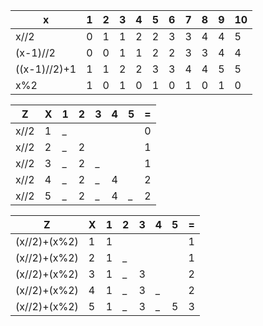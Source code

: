 
|x|1|2|3|4|5|6|7|8|9|10|
|--|--|--|--|--|--|--|--|--|--|--|
|x//2|0|1|1|2|2|3|3|4|4|5|
|(x-1)//2|0|0|1|1|2|2|3|3|4|4|
|((x-1)//2)+1|1|1|2|2|3|3|4|4|5|5|
|x%2|1|0|1|0|1|0|1|0|1|0|

|Z|X|1|2|3|4|5|=|
|--|--|--|--|--|--|--|--|
|x//2|1|_|||||0|
|x//2|2|_|2||||1|
|x//2|3|_|2|_|||1|
|x//2|4|_|2|_|4||2|
|x//2|5|_|2|_|4|_|2|

|Z|X|1|2|3|4|5|=|
|--|--|--|--|--|--|--|--|
|(x//2)+(x%2)|1|1|||||1|
|(x//2)+(x%2)|2|1|_||||1|
|(x//2)+(x%2)|3|1|_|3|||2|
|(x//2)+(x%2)|4|1|_|3|_||2|
|(x//2)+(x%2)|5|1|_|3|_|5|3|














